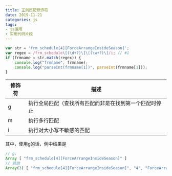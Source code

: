 ```yaml
---
title: 正则匹配修饰符
date: 2019-11-21
categories: js
tags: 
- js运用
- 实用代码片段
---
```


```js
var str = 'frm_schedule[4][ForceArrangeInsideSeason]';
var regex = /frm_schedule\[(\d+?)\]\[(\w+?)\]/i; // #1
if (frmname = str.match(regex)) {
    console.log("frmname", frmname);
    console.log("parseInt(frmname[1])", parseInt(frmname[1]));
}
```

| 修饰符 | 描述 |
| ----  | ---- |
|   g   | 执行全局匹配（查找所有匹配而非是在找到第一个匹配时停止 |
|   m   | 执行多行匹配 |
|   i   | 执行对大小写不敏感的匹配 |

其中，使用g的话，例中结果是
```js
// g:
Array [ "frm_schedule[4][ForceArrangeInsideSeason]" ]
// 其他
Array(3) [ "frm_schedule[4][ForceArrangeInsideSeason]", "4", "ForceArrangeInsideSeason" ]
```
 
